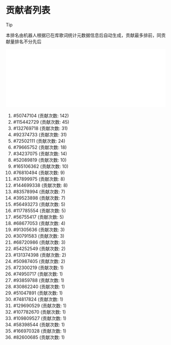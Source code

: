 # 贡献者列表

> [!TIP]
> 本排名由机器人根据已在库歌词统计元数据信息后自动生成，贡献最多排前，同贡献量排名不分先后

![贡献者头像画廊](./CONTRIBUTORS.svg)

1. #50747104 (贡献次数: 142)
2. #115442729 (贡献次数: 45)
3. #132769718 (贡献次数: 31)
4. #92374733 (贡献次数: 31)
5. #72502111 (贡献次数: 24)
6. #79665752 (贡献次数: 18)
7. #34237075 (贡献次数: 14)
8. #52089819 (贡献次数: 10)
9. #165106362 (贡献次数: 10)
10. #76810494 (贡献次数: 9)
11. #37899975 (贡献次数: 8)
12. #144699338 (贡献次数: 8)
13. #83578994 (贡献次数: 7)
14. #39523898 (贡献次数: 7)
15. #56493273 (贡献次数: 5)
16. #117785554 (贡献次数: 5)
17. #56755417 (贡献次数: 5)
18. #68677053 (贡献次数: 4)
19. #91305636 (贡献次数: 3)
20. #30791583 (贡献次数: 3)
21. #68720986 (贡献次数: 3)
22. #54252549 (贡献次数: 2)
23. #131374398 (贡献次数: 2)
24. #50987405 (贡献次数: 2)
25. #72300219 (贡献次数: 1)
26. #74950717 (贡献次数: 1)
27. #93859788 (贡献次数: 1)
28. #30862240 (贡献次数: 1)
29. #51047891 (贡献次数: 1)
30. #74817824 (贡献次数: 1)
31. #129690529 (贡献次数: 1)
32. #107782670 (贡献次数: 1)
33. #109809527 (贡献次数: 1)
34. #58398544 (贡献次数: 1)
35. #166970328 (贡献次数: 1)
36. #82600685 (贡献次数: 1)
